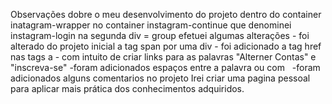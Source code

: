 Observações dobre o meu desenvolvimento do projeto
    dentro do container inatagram-wrapper
        no container instagram-continue que denominei instagram-login
            na segunda div = group
                efetuei algumas alterações
                - foi alterado do projeto inicial a tag span por uma div
                - foi adicionado a tag href nas tags a - com intuito de criar links para as palavras "Alterner Contas" e "inscreva-se"
                -foram adicionados espaços entre a palavra ou com &nbsp;
                -foram adicionados alguns comentarios no projeto
Irei criar uma pagina pessoal para aplicar mais prática dos conhecimentos adquiridos.